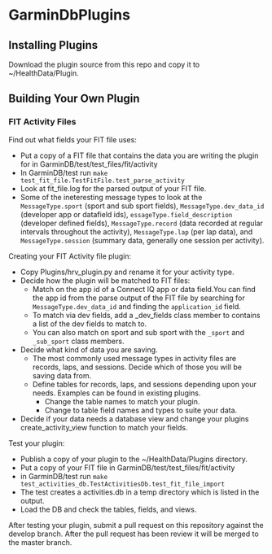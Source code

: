 # GarminDbPlugins

## Installing Plugins

Download the plugin source from this repo and copy it to ~/HealthData/Plugin.

## Building Your Own Plugin

### FIT Activity Files

Find out what fields your FIT file uses:
- Put a copy of a FIT file that contains the data you are writing the plugin for in GarminDB/test/test_files/fit/activity
- In GarminDB/test run `make test_fit_file.TestFitFile.test_parse_activity`
- Look at fit_file.log for the parsed output of your FIT file.
- Some of the ineteresting message types to look at the `MessageType.sport` (sport and sub sport fields), `MessageType.dev_data_id` (developer app or datafield ids), `essageType.field_description` (developer defined fields), `MessageType.record` (data recorded at regular intervals throughout the activity), `MessageType.lap` (per lap data), and `MessageType.session` (summary data, generally one session per activity).

Creating your FIT Activity file plugin:
- Copy Plugins/hrv_plugin.py and rename it for your activity type.
- Decide how the plugin will be matched to FIT files:
  - Match on the app id of a Connect IQ app or data field.You can find the app id from the parse output of the FIT file by searching for `MessageType.dev_data_id` and finding the `application_id` field.
  - To match via dev fields, add a _dev_fields class member to contains a list of the dev fields to match to.
  - You can also match on sport and sub sport with the `_sport` and `_sub_sport` class members.
- Decide what kind of data you are saving.
  - The most commonly used message types in activity files are records, laps, and sessions. Decide which of those you will be saving data from.
  - Define tables for records, laps, and sessions depending upon your needs. Examples can be found in existing plugins.
    - Change the table names to match your plugin.
    - Change to table field names and types to suite your data. 
- Decide if your data needs a database view and change your plugins create_activity_view function to match your fields.

Test your plugin:
- Publish a copy of your plugin to the ~/HealthData/Plugins directory.
- Put a copy of your FIT file in GarminDB/test/test_files/fit/activity
- in GarminDB/test run `make test_activities_db.TestActivitiesDb.test_fit_file_import`
- The test creates a activities.db in a temp directory which is listed in the output.
- Load the DB and check the tables, fields, and views.

After testing your plugin, submit a pull request on this repository against the develop branch. After the pull request has been review it will be merged to the master branch.
